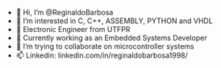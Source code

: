 - 👋 Hi, I’m @ReginaldoBarbosa
- 👀 I’m interested in C, C++, ASSEMBLY, PYTHON and VHDL  
- 🌱 Electronic Engineer from UTFPR
- 🚀 Currently working as an Embedded Systems Developer
- 💞️ I’m trying to collaborate on microcontroller systems 
- 📫 Linkedin: linkedin.com/in/reginaldobarbosa1998/

<!---
ReginaldoBarbosa is a electronic engineering.
--->

